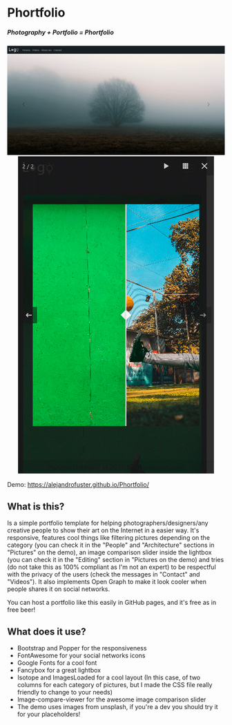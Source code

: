 # Phortfolio
##### Photography + Portfolio = Phortfolio

<p align="center">
  <img src="/res/index.png?raw=true" alt="Index">
  <img src="/res/picture.png?raw=true" alt="Example">
</p>

Demo: https://alejandrofuster.github.io/Phortfolio/

## What is this?
Is a simple portfolio template for helping photographers/designers/any creative people to show their art on the Internet in a easier way. It's responsive, features cool things like filtering pictures depending on the category (you can check it in the "People" and "Architecture" sections in "Pictures" on the demo), an image comparison slider inside the lightbox (you can check it in the "Editing" section in "Pictures on the demo) and tries (do not take this as 100% compliant as I'm not an expert) to be respectful with the privacy of the users (check the messages in "Contact" and "Videos"). It also implements Open Graph to make it look cooler when people shares it on social networks.

You can host a portfolio like this easily in GitHub pages, and it's free as in free beer!

## What does it use?

 - Bootstrap and Popper for the responsiveness
 - FontAwesome for your social networks icons
 - Google Fonts for a cool font
 - Fancybox for a great lightbox
 - Isotope and ImagesLoaded for a cool layout (In this case, of two columns for each category of pictures, but I made the CSS file really friendly to change to your needs)
 - Image-compare-viewer for the awesome image comparison slider
 - The demo uses images from unsplash, if you're a dev you should try it for your placeholders!
 
